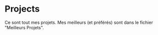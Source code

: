 # Projects

Ce sont tout mes projets.
Mes meilleurs (et préférés) sont dans le fichier "Meilleurs Projets".
